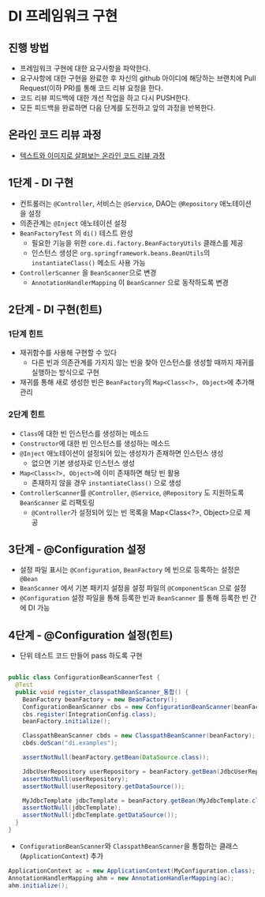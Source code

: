 # DI 프레임워크 구현

## 진행 방법

* 프레임워크 구현에 대한 요구사항을 파악한다.
* 요구사항에 대한 구현을 완료한 후 자신의 github 아이디에 해당하는 브랜치에 Pull Request(이하 PR)를 통해 코드 리뷰 요청을 한다.
* 코드 리뷰 피드백에 대한 개선 작업을 하고 다시 PUSH한다.
* 모든 피드백을 완료하면 다음 단계를 도전하고 앞의 과정을 반복한다.

## 온라인 코드 리뷰 과정

* [텍스트와 이미지로 살펴보는 온라인 코드 리뷰 과정](https://github.com/next-step/nextstep-docs/tree/master/codereview)

## 1단계 - DI 구현

- 컨트롤러는 `@Controller`, 서비스는 `@Service`, DAO는 `@Repository` 애노테이션을 설정
- 의존관계는 `@Inject` 애노테이션 설정
- `BeanFactoryTest` 의 `di()` 테스트 완성
    - 필요한 기능을 위한 `core.di.factory.BeanFactoryUtils` 클래스를 제공
    - 인스턴스 생성은 `org.springframework.beans.BeanUtils`의 `instantiateClass()` 메소드 사용 가능
- `ControllerScanner` 을 `BeanScanner`으로 변경
    - `AnnotationHandlerMapping` 이 `BeanScanner` 으로 동작하도록 변경


## 2단계 - DI 구현(힌트)

### 1단계 힌트

- 재귀함수를 사용해 구현할 수 있다
  - 다른 빈과 의존관계를 가지지 않는 빈을 찾아 인스턴스를 생성할 때까지 재귀를 실행하는 방식으로 구현
- 재귀를 통해 새로 생성한 빈은 `BeanFactory`의 `Map<Class<?>, Object>`에 추가해 관리

### 2단계 힌트

- `Class`에 대한 빈 인스턴스를 생성하는 메소드
- `Constructor`에 대한 빈 인스턴스를 생성하는 메소드
- `@Inject` 애노테이션이 설정되어 있는 생성자가 존재하면 인스턴스 생성
  - 없으면 기본 생성자로 인스턴스 생성
- `Map<Class<?>, Object>`에 이미 존재하면 해당 빈 활용
  - 존재하지 않을 경우 `instantiateClass()` 으로 생성
- `ControllerScanner`를 `@Controller`, `@Service`, `@Repository` 도 지원하도록 `BeanScanner` 로 리팩토링
  - `@Controller`가 설정되어 있는 빈 목록을 Map<Class<?>, Object>으로 제공


## 3단계 - @Configuration 설정

- 설정 파일 표시는 `@Configuration`, `BeanFactory` 에 빈으로 등록하는 설정은 `@Bean`
- `BeanScanner` 에서 기본 패키지 설정을 설정 파일의 `@ComponentScan` 으로 설정
- `@Configuration` 설정 파일을 통해 등록한 빈과 `BeanScanner` 를 통해 등록한 빈 간에 DI 가능


## 4단계 - @Configuration 설정(힌트)

- 단위 테스트 코드 만들어 pass 하도록 구현

```java

public class ConfigurationBeanScannerTest {
  @Test
  public void register_classpathBeanScanner_통합() {
    BeanFactory beanFactory = new BeanFactory();
    ConfigurationBeanScanner cbs = new ConfigurationBeanScanner(beanFactory);
    cbs.register(IntegrationConfig.class);
    beanFactory.initialize();

    ClasspathBeanScanner cbds = new ClasspathBeanScanner(beanFactory);
    cbds.doScan("di.examples");

    assertNotNull(beanFactory.getBean(DataSource.class));

    JdbcUserRepository userRepository = beanFactory.getBean(JdbcUserRepository.class);
    assertNotNull(userRepository);
    assertNotNull(userRepository.getDataSource());

    MyJdbcTemplate jdbcTemplate = beanFactory.getBean(MyJdbcTemplate.class);
    assertNotNull(jdbcTemplate);
    assertNotNull(jdbcTemplate.getDataSource());
  }
}
```

- `ConfigurationBeanScanner`와 `ClasspathBeanScanner`을 통합하는 클래스(`ApplicationContext`) 추가

```java
ApplicationContext ac = new ApplicationContext(MyConfiguration.class);
AnnotationHandlerMapping ahm = new AnnotationHandlerMapping(ac);
ahm.initialize();
```
